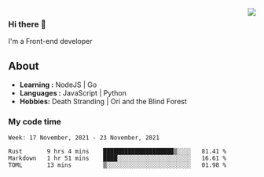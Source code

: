 <img align='right' src="https://github-readme-stats.vercel.app/api?username=strugglebak&show_icons=true">

### Hi there 👋

I'm a Front-end developer

## About

-  **Learning :** NodeJS | Go
-  **Languages :** JavaScript | Python
-  **Hobbies:** Death Stranding | Ori and the Blind Forest

### My code time

<!--START_SECTION:waka-->
```text
Week: 17 November, 2021 - 23 November, 2021

Rust       9 hrs 4 mins    ████████████████████▒░░░░   81.41 % 
Markdown   1 hr 51 mins    ████░░░░░░░░░░░░░░░░░░░░░   16.61 % 
TOML       13 mins         ▒░░░░░░░░░░░░░░░░░░░░░░░░   01.98 % 
```
<!--END_SECTION:waka-->
